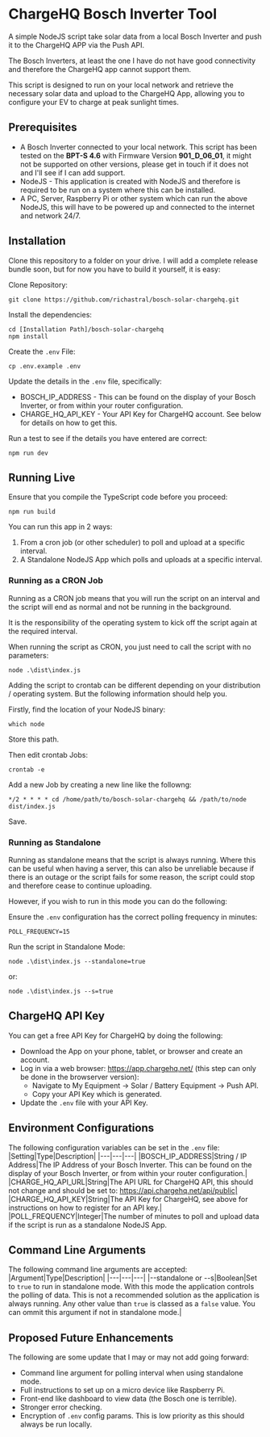 # ChargeHQ Bosch Inverter Tool
A simple NodeJS script take solar data from a local Bosch Inverter and push it to the ChargeHQ APP via the Push API.

The Bosch Inverters, at least the one I have do not have good connectivity and therefore the ChargeHQ app cannot support them.

This script is designed to run on your local network and retrieve the necessary solar data and upload to the ChargeHQ App, allowing you to configure your EV to charge at peak sunlight times.

## Prerequisites
 - A Bosch Inverter connected to your local network.  This script has been tested on the **BPT-S 4.6** with Firmware Version **901_D_06_01**, it might not be supported on other versions, please get in touch if it does not and I'll see if I can add support.
 - NodeJS - This application is created with NodeJS and therefore is required to be run on a system where this can be installed.
 - A PC, Server, Raspberry Pi or other system which can run the above NodeJS, this will have to be powered up and connected to the internet and network 24/7.

## Installation
Clone this repository to a folder on your drive.  I will add a complete release bundle soon, but for now you have to build it yourself, it is easy:

Clone Repository:
```
git clone https://github.com/richastral/bosch-solar-chargehq.git
```

Install the dependencies:
```
cd [Installation Path]/bosch-solar-chargehq
npm install
```

Create the `.env` File:
```
cp .env.example .env
```

Update the details in the `.env` file, specifically:
 - BOSCH_IP_ADDRESS - This can be found on the display of your Bosch Inverter, or from within your router configuration.
 - CHARGE_HQ_API_KEY - Your API Key for ChargeHQ account.  See below for details on how to get this.

Run a test to see if the details you have entered are correct:
```
npm run dev
```

## Running Live
Ensure that you compile the TypeScript code before you proceed:
```
npm run build
```

You can run this app in 2 ways:
1) From a cron job (or other scheduler) to poll and upload at a specific interval.
2) A Standalone NodeJS App which polls and uploads at a specific interval.

### Running as a CRON Job
Running as a CRON job means that you will run the script on an interval and the script will end as normal and not be running in the background.

It is the responsibility of the operating system to kick off the script again at the required interval.

When running the script as CRON, you just need to call the script with no parameters:
```
node .\dist\index.js
```

Adding the script to crontab can be different depending on your distribution / operating system.  But the following information should help you.

Firstly, find the location of your NodeJS binary:
```
which node
```

Store this path.

Then edit crontab Jobs:
```
crontab -e
```


Add a new Job by creating a new line like the followng:
```
*/2 * * * * cd /home/path/to/bosch-solar-chargehq && /path/to/node dist/index.js
```

Save.

### Running as Standalone
Running as standalone means that the script is always running.  Where this can be useful when having a server, this can also be unreliable because if there is an outage or the script fails for some reason, the script could stop and therefore cease to continue uploading.

However, if you wish to run in this mode you can do the following:

Ensure the `.env` configuration has the correct polling frequency in minutes:
```
POLL_FREQUENCY=15
```

Run the script in Standalone Mode:
```
node .\dist\index.js --standalone=true
```
or:
```
node .\dist\index.js --s=true
```

## ChargeHQ API Key
You can get a free API Key for ChargeHQ by doing the following:
 - Download the App on your phone, tablet, or browser and create an account.
 - Log in via a web browser: https://app.chargehq.net/ (this step can only be done in the browserver version):
    - Navigate to My Equipment -> Solar / Battery Equipment -> Push API.
    - Copy your API Key which is generated.
 - Update the `.env` file with your API Key.

## Environment Configurations
The following configuration variables can be set in the `.env` file:
|Setting|Type|Description|
|---|---|---|
|BOSCH_IP_ADDRESS|String / IP Address|The IP Address of your Bosch Inverter.  This can be found on the display of your Bosch Inverter, or from within your router configuration.|
|CHARGE_HQ_API_URL|String|The API URL for ChargeHQ API, this should not change and should be set to: https://api.chargehq.net/api/public|
|CHARGE_HQ_API_KEY|String|The API Key for ChargeHQ, see above for instructions on how to register for an API key.|
|POLL_FREQUENCY|Integer|The number of minutes to poll and upload data if the script is run as a standalone NodeJS App.

## Command Line Arguments
The following command line arguments are accepted:
|Argument|Type|Description|
|---|---|---|
|--standalone or --s|Boolean|Set to `true` to run in standalone mode.  With this mode the application controls the polling of data.  This is not a recommended solution as the application is always running.  Any other value than `true` is classed as a `false` value.  You can ommit this argument if not in standalone mode.|

## Proposed Future Enhancements
The following are some update that I may or may not add going forward:
 - Command line argument for polling interval when using standalone mode.
 - Full instructions to set up on a micro device like Raspberry Pi.
 - Front-end like dashboard to view data (the Bosch one is terrible).
 - Stronger error checking.
 - Encryption of `.env` config params.  This is low priority as this should always be run locally.